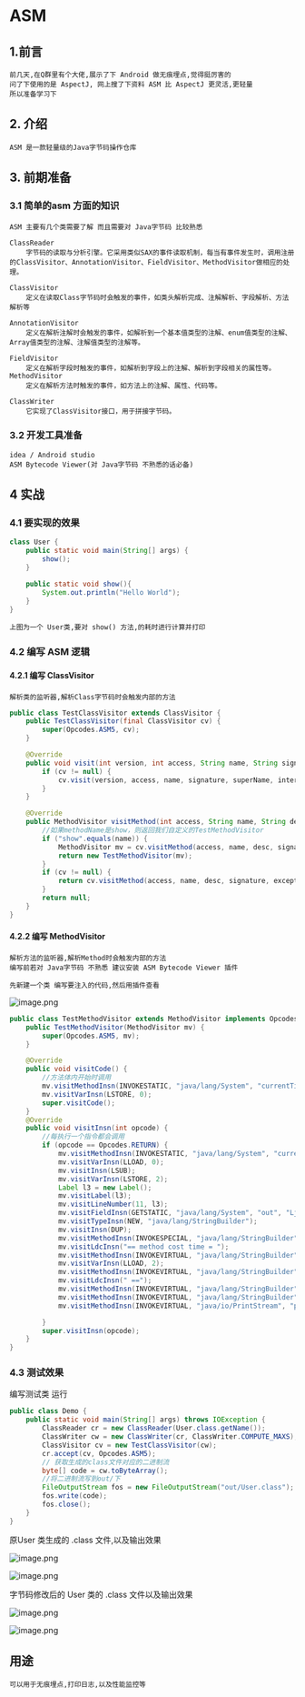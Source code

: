 # ASM

## 1.前言

    前几天,在Q群里有个大佬,展示了下 Android 做无痕埋点,觉得挺厉害的
    问了下使用的是 AspectJ, 网上搜了下资料 ASM 比 AspectJ 更灵活,更轻量
    所以准备学习下

## 2. 介绍

    ASM 是一款轻量级的Java字节码操作仓库

## 3. 前期准备

### 3.1 简单的asm 方面的知识

    ASM 主要有几个类需要了解 而且需要对 Java字节码 比较熟悉

    ClassReader
        字节码的读取与分析引擎。它采用类似SAX的事件读取机制，每当有事件发生时，调用注册的ClassVisitor、AnnotationVisitor、FieldVisitor、MethodVisitor做相应的处理。

    ClassVisitor
        定义在读取Class字节码时会触发的事件，如类头解析完成、注解解析、字段解析、方法解析等

    AnnotationVisitor
        定义在解析注解时会触发的事件，如解析到一个基本值类型的注解、enum值类型的注解、Array值类型的注解、注解值类型的注解等。

    FieldVisitor
        定义在解析字段时触发的事件，如解析到字段上的注解、解析到字段相关的属性等。
    MethodVisitor
        定义在解析方法时触发的事件，如方法上的注解、属性、代码等。

    ClassWriter
        它实现了ClassVisitor接口，用于拼接字节码。


### 3.2 开发工具准备

    idea / Android studio 
    ASM Bytecode Viewer(对 Java字节码 不熟悉的话必备)

## 4 实战

### 4.1 要实现的效果

``` java
class User {
    public static void main(String[] args) {
        show();
    }

    public static void show(){
        System.out.println("Hello World");
    }
}
```

    上图为一个 User类,要对 show() 方法,的耗时进行计算并打印

### 4.2 编写 ASM 逻辑

#### 4.2.1 编写 ClassVisitor

    解析类的监听器,解析Class字节码时会触发内部的方法

``` java
public class TestClassVisitor extends ClassVisitor {
    public TestClassVisitor(final ClassVisitor cv) {
        super(Opcodes.ASM5, cv);
    }

    @Override
    public void visit(int version, int access, String name, String signature, String superName, String[] interfaces) {
        if (cv != null) {
            cv.visit(version, access, name, signature, superName, interfaces);
        }
    }

    @Override
    public MethodVisitor visitMethod(int access, String name, String desc, String signature, String[] exceptions) {
        //如果methodName是show，则返回我们自定义的TestMethodVisitor
        if ("show".equals(name)) {
            MethodVisitor mv = cv.visitMethod(access, name, desc, signature, exceptions);
            return new TestMethodVisitor(mv);
        }
        if (cv != null) {
            return cv.visitMethod(access, name, desc, signature, exceptions);
        }
        return null;
    }
}
```

#### 4.2.2 编写 MethodVisitor

    解析方法的监听器,解析Method时会触发内部的方法
    编写前若对 Java字节码 不熟悉 建议安装 ASM Bytecode Viewer 插件

    先新建一个类 编写要注入的代码,然后用插件查看

![image.png](https://upload-images.jianshu.io/upload_images/61189-242c375c7fece096.png?imageMogr2/auto-orient/strip%7CimageView2/2/w/1240)

``` java
public class TestMethodVisitor extends MethodVisitor implements Opcodes {
    public TestMethodVisitor(MethodVisitor mv) {
        super(Opcodes.ASM5, mv);
    }

    @Override
    public void visitCode() {
        //方法体内开始时调用
        mv.visitMethodInsn(INVOKESTATIC, "java/lang/System", "currentTimeMillis", "()J", false);
        mv.visitVarInsn(LSTORE, 0);
        super.visitCode();
    }
    @Override
    public void visitInsn(int opcode) {
        //每执行一个指令都会调用
        if (opcode == Opcodes.RETURN) {
            mv.visitMethodInsn(INVOKESTATIC, "java/lang/System", "currentTimeMillis", "()J", false);
            mv.visitVarInsn(LLOAD, 0);
            mv.visitInsn(LSUB);
            mv.visitVarInsn(LSTORE, 2);
            Label l3 = new Label();
            mv.visitLabel(l3);
            mv.visitLineNumber(11, l3);
            mv.visitFieldInsn(GETSTATIC, "java/lang/System", "out", "Ljava/io/PrintStream;");
            mv.visitTypeInsn(NEW, "java/lang/StringBuilder");
            mv.visitInsn(DUP);
            mv.visitMethodInsn(INVOKESPECIAL, "java/lang/StringBuilder", "<init>", "()V", false);
            mv.visitLdcInsn("== method cost time = ");
            mv.visitMethodInsn(INVOKEVIRTUAL, "java/lang/StringBuilder", "append", "(Ljava/lang/String;)Ljava/lang/StringBuilder;", false);
            mv.visitVarInsn(LLOAD, 2);
            mv.visitMethodInsn(INVOKEVIRTUAL, "java/lang/StringBuilder", "append", "(J)Ljava/lang/StringBuilder;", false);
            mv.visitLdcInsn(" ==");
            mv.visitMethodInsn(INVOKEVIRTUAL, "java/lang/StringBuilder", "append", "(Ljava/lang/String;)Ljava/lang/StringBuilder;", false);
            mv.visitMethodInsn(INVOKEVIRTUAL, "java/lang/StringBuilder", "toString", "()Ljava/lang/String;", false);
            mv.visitMethodInsn(INVOKEVIRTUAL, "java/io/PrintStream", "println", "(Ljava/lang/String;)V", false);

        }
        super.visitInsn(opcode);
    }
}
```

### 4.3 测试效果

编写测试类 运行

``` java
public class Demo {
    public static void main(String[] args) throws IOException {
        ClassReader cr = new ClassReader(User.class.getName());
        ClassWriter cw = new ClassWriter(cr, ClassWriter.COMPUTE_MAXS);
        ClassVisitor cv = new TestClassVisitor(cw);
        cr.accept(cv, Opcodes.ASM5);
        // 获取生成的class文件对应的二进制流
        byte[] code = cw.toByteArray();
        //将二进制流写到out/下
        FileOutputStream fos = new FileOutputStream("out/User.class");
        fos.write(code);
        fos.close();
    }
}
```
 
原User 类生成的 .class 文件,以及输出效果

![image.png](https://upload-images.jianshu.io/upload_images/61189-87e87e2281322b61.png?imageMogr2/auto-orient/strip%7CimageView2/2/w/1240)

![image.png](https://upload-images.jianshu.io/upload_images/61189-1ff463ca55346deb.png?imageMogr2/auto-orient/strip%7CimageView2/2/w/1240)

字节码修改后的 User 类的 .class 文件以及输出效果

![image.png](https://upload-images.jianshu.io/upload_images/61189-cc10d4d10288fe82.png?imageMogr2/auto-orient/strip%7CimageView2/2/w/1240)

![image.png](https://upload-images.jianshu.io/upload_images/61189-12df531315f79b39.png?imageMogr2/auto-orient/strip%7CimageView2/2/w/1240)

## 用途

    可以用于无痕埋点,打印日志,以及性能监控等